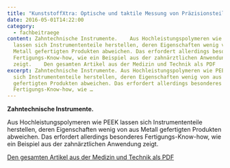 ```yaml
---
title: "KunststoffXtra: Optische und taktile Messung von Präzisionsteilen"
date: 2016-05-01T14:22:00
category:
  - fachbeitraege
content: Zahntechnische Instrumente.    Aus Hochleistungspolymeren wie PEEK
  lassen sich Instrumententeile herstellen, deren Eigenschaften wenig von aus
  Metall gefertigten Produkten abweichen. Das erfordert allerdings besonderes
  Fertigungs-Know-how, wie ein Beispiel aus der zahnärztlichen Anwendung
  zeigt.    Den gesamten Artikel aus der Medizin und Technik als PDF
excerpt: Zahntechnische Instrumente. Aus Hochleistungspolymeren wie PEEK lassen
  sich Instrumententeile herstellen, deren Eigenschaften wenig von aus Metall
  gefertigten Produkten abweichen. Das erfordert allerdings besonderes
  Fertigungs-Know-how, wie …
---
```


<p><strong>Zahntechnische Instrumente.</strong></p>



Aus Hochleistungspolymeren wie PEEK lassen sich Instrumententeile herstellen, deren Eigenschaften wenig von aus Metall gefertigten Produkten abweichen. Das erfordert allerdings besonderes Fertigungs-Know-how, wie ein Beispiel aus der zahnärztlichen Anwendung zeigt.</p>



<p><a href="/downloads/Kunststoffxtra-Anzeige-Messtechnik-01-05-2016.pdf" target="_blank" rel="noreferrer noopener" aria-label="Den gesamten Artikel aus der Medizin und Technik als PDF (öffnet in neuem Tab)">Den gesamten Artikel aus der Medizin und Technik als PDF</a></p>

